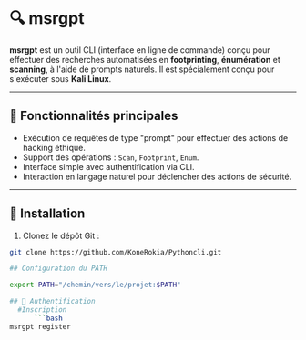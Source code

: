 # 🔍 msrgpt

**msrgpt** est un outil CLI (interface en ligne de commande) conçu pour effectuer des recherches automatisées en **footprinting**, **énumération** et **scanning**, à l'aide de prompts naturels. Il est spécialement conçu pour s'exécuter sous **Kali Linux**.

---

## 📌 Fonctionnalités principales

- Exécution de requêtes de type "prompt" pour effectuer des actions de hacking éthique.
- Support des opérations : `Scan`, `Footprint`, `Enum`.
- Interface simple avec authentification via CLI.
- Interaction en langage naturel pour déclencher des actions de sécurité.

---

## 🚀 Installation

1. Clonez le dépôt Git :

```bash
git clone https://github.com/KoneRokia/Pythoncli.git

## Configuration du PATH

export PATH="/chemin/vers/le/projet:$PATH"

## 🔐 Authentification
  #Inscription
      ```bash
msrgpt register


